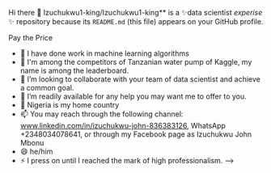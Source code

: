 Hi there 👋
Izuchukwu1-king/Izuchukwu1-king** is a ✨data scientist _experise_ ✨ repository because its `README.md` (this file) appears on your GitHub profile.
   
   Pay the Price
- 🔭 I have done work in machine learning algorithms
- 🌱 I'm among the competitors of Tanzanian water pump of Kaggle, my name is among the leaderboard.
- 👯 I’m looking to collaborate with your team of data scientist and achieve a common goal.
- 🤔 I’m readily available for any help you may want me to offer to you.
- 💬 Nigeria is my home country
- 📫 You may reach through the following channel: www.linkedin.com/in/izuchukwu-john-836383126, WhatsApp +2348034078641, or through my Facebook page as Izuchukwu John Mbonu
- 😄 he/him
- ⚡ I press on until I reached the mark of high professionalism.
-->
